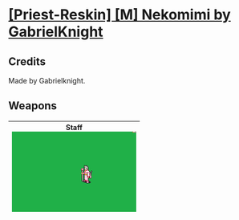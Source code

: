# [\[Priest-Reskin\] \[M\] Nekomimi by GabrielKnight](./)
## Credits

Made by Gabrielknight.

## Weapons

| <b>Staff</b><br/><img alt="Staff animation" src="./7.%20Staff/Staff.gif"/> |
| :---: |
